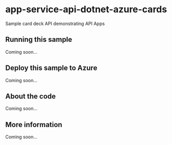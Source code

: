 # app-service-api-dotnet-azure-cards
Sample card deck API demonstrating API Apps
## Running this sample
Coming soon...
## Deploy this sample to Azure
Coming soon...
## About the code
Coming soon...
## More information
Coming soon...